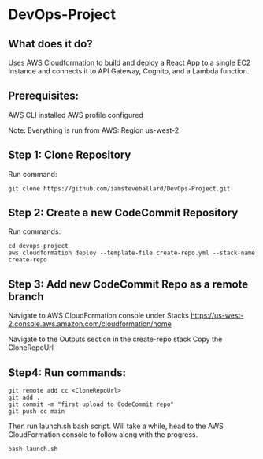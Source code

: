 # DevOps-Project

## What does it do?

Uses AWS Cloudformation to build and deploy a React App to a single EC2 Instance and connects it to API Gateway, Cognito, and a Lambda function. 

## Prerequisites: 

AWS CLI installed
AWS profile configured

Note: Everything is run from AWS::Region us-west-2

## Step 1: Clone Repository

Run command:
```
git clone https://github.com/iamsteveballard/DevOps-Project.git
```

## Step 2: Create a new CodeCommit Repository

Run commands:
``` 
cd devops-project
aws cloudformation deploy --template-file create-repo.yml --stack-name create-repo
```

## Step 3: Add new CodeCommit Repo as a remote branch
Navigate to AWS CloudFormation console under Stacks https://us-west-2.console.aws.amazon.com/cloudformation/home 

Navigate to the Outputs section in the create-repo stack
Copy the CloneRepoUrl


## Step4: Run commands:
```
git remote add cc <CloneRepoUrl>
git add .
git commit -m "first upload to CodeCommit repo"
git push cc main
```

Then run launch.sh bash script. Will take a while, head to the AWS CloudFormation console to follow along with the progress.
```
bash launch.sh
```